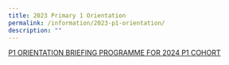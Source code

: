 ```yaml
---
title: 2023 Primary 1 Orientation
permalink: /information/2023-p1-orientation/
description: ""
---
```

[P1 ORIENTATION BRIEFING PROGRAMME FOR 2024 P1 COHORT](/files/p1%20orientation%20for%202024%20p1%20cohort.pdf)